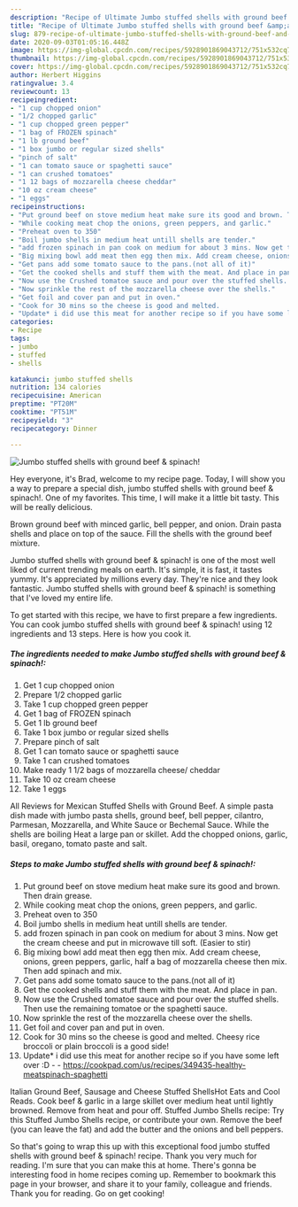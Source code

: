 ```yaml
---
description: "Recipe of Ultimate Jumbo stuffed shells with ground beef &amp;amp; spinach!"
title: "Recipe of Ultimate Jumbo stuffed shells with ground beef &amp;amp; spinach!"
slug: 879-recipe-of-ultimate-jumbo-stuffed-shells-with-ground-beef-and-amp-spinach
date: 2020-09-03T01:05:16.448Z
image: https://img-global.cpcdn.com/recipes/5928901869043712/751x532cq70/jumbo-stuffed-shells-with-ground-beef-spinach-recipe-main-photo.jpg
thumbnail: https://img-global.cpcdn.com/recipes/5928901869043712/751x532cq70/jumbo-stuffed-shells-with-ground-beef-spinach-recipe-main-photo.jpg
cover: https://img-global.cpcdn.com/recipes/5928901869043712/751x532cq70/jumbo-stuffed-shells-with-ground-beef-spinach-recipe-main-photo.jpg
author: Herbert Higgins
ratingvalue: 3.4
reviewcount: 13
recipeingredient:
- "1 cup chopped onion"
- "1/2 chopped garlic"
- "1 cup chopped green pepper"
- "1 bag of FROZEN spinach"
- "1 lb ground beef"
- "1 box jumbo or regular sized shells"
- "pinch of salt"
- "1 can tomato sauce or spaghetti sauce"
- "1 can crushed tomatoes"
- "1 12 bags of mozzarella cheese cheddar"
- "10 oz cream cheese"
- "1 eggs"
recipeinstructions:
- "Put ground beef on stove medium heat make sure its good and brown. Then drain grease."
- "While cooking meat chop the onions, green peppers, and garlic."
- "Preheat oven to 350"
- "Boil jumbo shells in medium heat untill shells are tender."
- "add frozen spinach in pan cook on medium for about 3 mins. Now get the cream cheese and put in microwave till soft. (Easier to stir)"
- "Big mixing bowl add meat then egg then mix. Add cream cheese, onions, green peppers, garlic, half a bag of mozzarella cheese then mix. Then add spinach and mix."
- "Get pans add some tomato sauce to the pans.(not all of it)"
- "Get the cooked shells and stuff them with the meat. And place in pan."
- "Now use the Crushed tomatoe sauce and pour over the stuffed shells. Then use the remaining tomatoe or the spaghetti sauce."
- "Now sprinkle the rest of the mozzarella cheese over the shells."
- "Get foil and cover pan and put in oven."
- "Cook for 30 mins so the cheese is good and melted.                                   Cheesy rice broccoli or plain broccoli is a good side!"
- "Update* i did use this meat for another recipe so if you have some left over :D  https://cookpad.com/us/recipes/349435-healthy-meatspinach-spaghetti"
categories:
- Recipe
tags:
- jumbo
- stuffed
- shells

katakunci: jumbo stuffed shells 
nutrition: 134 calories
recipecuisine: American
preptime: "PT20M"
cooktime: "PT51M"
recipeyield: "3"
recipecategory: Dinner

---
```



![Jumbo stuffed shells with ground beef &amp; spinach!](https://img-global.cpcdn.com/recipes/5928901869043712/751x532cq70/jumbo-stuffed-shells-with-ground-beef-spinach-recipe-main-photo.jpg)

Hey everyone, it's Brad, welcome to my recipe page. Today, I will show you a way to prepare a special dish, jumbo stuffed shells with ground beef &amp; spinach!. One of my favorites. This time, I will make it a little bit tasty. This will be really delicious.

Brown ground beef with minced garlic, bell pepper, and onion. Drain pasta shells and place on top of the sauce. Fill the shells with the ground beef mixture.

Jumbo stuffed shells with ground beef &amp; spinach! is one of the most well liked of current trending meals on earth. It's simple, it is fast, it tastes yummy. It's appreciated by millions every day. They're nice and they look fantastic. Jumbo stuffed shells with ground beef &amp; spinach! is something that I've loved my entire life.


To get started with this recipe, we have to first prepare a few ingredients. You can cook jumbo stuffed shells with ground beef &amp; spinach! using 12 ingredients and 13 steps. Here is how you cook it.

<!--inarticleads1-->

##### The ingredients needed to make Jumbo stuffed shells with ground beef &amp; spinach!:

1. Get 1 cup chopped onion
1. Prepare 1/2 chopped garlic
1. Take 1 cup chopped green pepper
1. Get 1 bag of FROZEN spinach
1. Get 1 lb ground beef
1. Take 1 box jumbo or regular sized shells
1. Prepare pinch of salt
1. Get 1 can tomato sauce or spaghetti sauce
1. Take 1 can crushed tomatoes
1. Make ready 1 1/2 bags of mozzarella cheese/ cheddar
1. Take 10 oz cream cheese
1. Take 1 eggs


All Reviews for Mexican Stuffed Shells with Ground Beef. A simple pasta dish made with jumbo pasta shells, ground beef, bell pepper, cilantro, Parmesan, Mozzarella, and White Sauce or Bechemal Sauce. While the shells are boiling Heat a large pan or skillet. Add the chopped onions, garlic, basil, oregano, tomato paste and salt. 

<!--inarticleads2-->

##### Steps to make Jumbo stuffed shells with ground beef &amp; spinach!:

1. Put ground beef on stove medium heat make sure its good and brown. Then drain grease.
1. While cooking meat chop the onions, green peppers, and garlic.
1. Preheat oven to 350
1. Boil jumbo shells in medium heat untill shells are tender.
1. add frozen spinach in pan cook on medium for about 3 mins. Now get the cream cheese and put in microwave till soft. (Easier to stir)
1. Big mixing bowl add meat then egg then mix. Add cream cheese, onions, green peppers, garlic, half a bag of mozzarella cheese then mix. Then add spinach and mix.
1. Get pans add some tomato sauce to the pans.(not all of it)
1. Get the cooked shells and stuff them with the meat. And place in pan.
1. Now use the Crushed tomatoe sauce and pour over the stuffed shells. Then use the remaining tomatoe or the spaghetti sauce.
1. Now sprinkle the rest of the mozzarella cheese over the shells.
1. Get foil and cover pan and put in oven.
1. Cook for 30 mins so the cheese is good and melted.                                   Cheesy rice broccoli or plain broccoli is a good side!
1. Update* i did use this meat for another recipe so if you have some left over :D -  - https://cookpad.com/us/recipes/349435-healthy-meatspinach-spaghetti


Italian Ground Beef, Sausage and Cheese Stuffed ShellsHot Eats and Cool Reads. Cook beef &amp; garlic in a large skillet over medium heat until lightly browned. Remove from heat and pour off. Stuffed Jumbo Shells recipe: Try this Stuffed Jumbo Shells recipe, or contribute your own. Remove the beef (you can leave the fat) and add the butter and the onions and bell peppers. 

So that's going to wrap this up with this exceptional food jumbo stuffed shells with ground beef &amp; spinach! recipe. Thank you very much for reading. I'm sure that you can make this at home. There's gonna be interesting food in home recipes coming up. Remember to bookmark this page in your browser, and share it to your family, colleague and friends. Thank you for reading. Go on get cooking!
